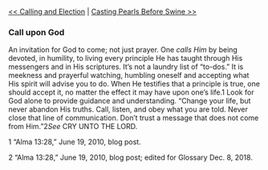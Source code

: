 [<< Calling and Election](Calling%20and%20Election)  |  [Casting Pearls Before Swine >>](Casting%20Pearls%20Before%20Swine)

### Call upon God
An invitation for God to come; not just prayer. One *calls Him* by being devoted, in humility, to living every principle He has taught through His messengers and in His scriptures. It’s not a laundry list of “to-dos.” It is meekness and prayerful watching, humbling oneself and accepting what His spirit will advise you to do. When He testifies that a principle is true, one should accept it, no matter the effect it may have upon one’s life.1 Look for God alone to provide guidance and understanding. “Change your life, but never abandon His truths. Call, listen, and obey what you are told. Never close that line of communication. Don’t trust a message that does not come from Him.”2*See* CRY UNTO THE LORD.



1 “Alma 13:28,” June 19, 2010, blog post.


2 “Alma 13:28,” June 19, 2010, blog post; edited for Glossary Dec. 8, 2018.